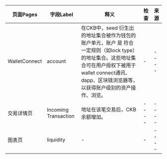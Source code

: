 | 页面Pages | 字段Label | 释义 | 检查 | 来源 |
|---------|---------|----|----|----|
| WalletConnect | account | 在CKB中，seed 衍生出的地址集合被作为钱包的账户单元，账户 是 符合一定规则（如lock type）的地址集合。这些地址集合可在用户授权下被用于wallet connect通讯、dapp、区块链浏览器等，以获得账户级别的资产操作、浏览。 | - |----|
|交易详情页|Incoming Transaction|地址在该笔交易后，CKB余额增加。|----|----|
| 图表页 | liquidity | - | - |----|